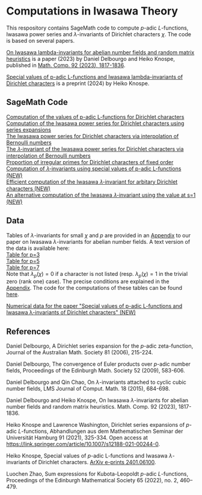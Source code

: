 # Computations in Iwasawa Theory 

This respository contains SageMath code to compute $p$-adic $L$-functions, Iwasawa power series and $\lambda$-invariants of Dirichlet characters $\chi$. The code is based on several papers.

[On Iwasawa lambda-invariants for abelian number fields and random matrix heuristics](https://arxiv.org/abs/2207.06287) is a paper (2023) by Daniel Delbourgo and Heiko Knospe, published in [Math. Comp. 92 (2023), 1817-1836](https://doi.org/10.1090/mcom/3823). 

[Special values of p-adic L-functions and Iwasawa lambda-invariants of Dirichlet characters](https://doi.org/10.48550/arXiv.2401.06100) is a preprint (2024) by Heiko Knospe.

## SageMath Code 
[Computation of the values of p-adic L-functions for Dirichlet characters](padic_lfunction_dirichlet.ipynb)   
[Computation of the Iwasawa power series for Dirichlet characters using series expansions](power_series_dirichlet.ipynb)  
[The Iwasawa power series for Dirichlet characters via interpolation of Bernoulli numbers](power_series_interpolation.ipynb)   
[The 𝜆-invariant of the Iwasawa power series for Dirichlet characters via interpolation of Bernoulli numbers](power_series_lambda.ipynb)     
[Proportion of irregular primes for Dirichlet characters of fixed order](irregular.ipynb)   
[Computation of 𝜆-invariants using special values of p-adic L-functions (NEW)](lambda_special_values.ipynb)  
[Efficient computation of the Iwasawa 𝜆-invariant for arbitary Dirichlet characters (NEW)](lambda_computation.ipynb)    
[An alternative computation of the Iwasawa 𝜆-invariant using the value at s=1 (NEW)](lambda_computation_s=1.ipynb)    

## Data
Tables of $\lambda$-invariants for small $\chi$ and $p$ are provided in an [Appendix](https://github.com/knospe/iwasawa/blob/main/Lambda_Invariants_Abelian_Number_Fields_appendix.pdf) to our paper on Iwasawa $\lambda$-invariants for abelian number fields. A text version of the data is available here:    
[Table for p=3](https://github.com/knospe/iwasawa/blob/main/lambda3-1000.txt)   
[Table for p=5](https://github.com/knospe/iwasawa/blob/main/lambda5-1000.txt)   
[Table for p=7](https://github.com/knospe/iwasawa/blob/main/lambda7-1000.txt)   
Note that $\lambda_p(\chi)=0$ if a character is not listed (resp. $\lambda_p(\chi)=1$ in the trivial zero (rank one) case). The precise conditions are explained in the [Appendix](https://github.com/knospe/iwasawa/blob/main/Lambda_Invariants_Abelian_Number_Fields_appendix.pdf).
The code for the computations of these tables can be found [here](https://github.com/knospe/iwasawa/blob/main/power_series_lambda.ipynb).

[Numerical data for the paper "Special values of p-adic L-functions and Iwasawa λ-invariants of Dirichlet characters" (NEW)](data-lambda-invariants.md)

## References
Daniel Delbourgo, A Dirichlet series expansion for the $p$-adic zeta-function, Journal of the Australian Math. Society 81 (2006), 215-224.

Daniel Delbourgo, The convergence of Euler products over $p$-adic number fields, Proceedings of the Edinburgh Math. Society 52 (2009), 583-606.

Daniel Delbourgo and Qin Chao, On $\lambda$-invariants attached to cyclic cubic number fields, LMS Journal of Comput. Math. 18 (2015), 684-698.

Daniel Delbourgo and Heiko Knospe, On Iwasawa $\lambda$-invariants for abelian number fields and random matrix heuristics. Math. Comp. 92 (2023), 1817-1836.

Heiko Knospe and Lawrence Washington, Dirichlet series expansions of $p$-adic $L$-functions, Abhandlungen aus dem Mathematischen Seminar der Universität Hamburg 91 (2021), 325-334. Open access at https://link.springer.com/article/10.1007/s12188-021-00244-0.

Heiko Knospe, Special values of $p$-adic L-functions and Iwasawa $\lambda$-invariants of Dirichlet characters. [ArXiv e-prints 2401.06100](https://doi.org/10.48550/arXiv.2401.06100).

Luochen Zhao, Sum expressions for Kubota-Leopoldt $p$-adic $L$-functions, Proceedings of the Edinburgh Mathematical Society 65 (2022), no. 2, 460–479.
